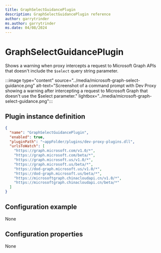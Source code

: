 ```yaml
---
title: GraphSelectGuidancePlugin
description: GraphSelectGuidancePlugin reference
author: garrytrinder
ms.author: garrytrinder
ms.date: 04/08/2024
---
```


# GraphSelectGuidancePlugin

Shows a warning when proxy intercepts a request to Microsoft Graph APIs that doesn't include the `$select` query string parameter.

:::image type="content" source="../media/microsoft-graph-select-guidance.png" alt-text="Screenshot of a command prompt with Dev Proxy showing a warning after intercepting a request to Microsoft Graph that doesn't use the $select parameter." lightbox="../media/microsoft-graph-select-guidance.png":::

## Plugin instance definition

```json
{
  "name": "GraphSelectGuidancePlugin",
  "enabled": true,
  "pluginPath": "~appFolder/plugins/dev-proxy-plugins.dll",
  "urlsToWatch": [
    "https://graph.microsoft.com/v1.0/*",
    "https://graph.microsoft.com/beta/*",
    "https://graph.microsoft.us/v1.0/*",
    "https://graph.microsoft.us/beta/*",
    "https://dod-graph.microsoft.us/v1.0/*",
    "https://dod-graph.microsoft.us/beta/*",
    "https://microsoftgraph.chinacloudapi.cn/v1.0/*",
    "https://microsoftgraph.chinacloudapi.cn/beta/*"
  ]
}
```

## Configuration example

None

## Configuration properties

None
